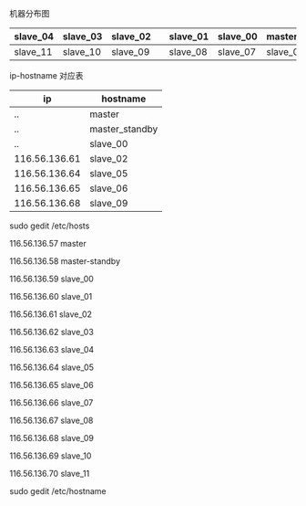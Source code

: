 机器分布图

slave_04|slave_03 | slave_02 |  |slave_01| slave_00 |master_standby |master
------------ | ------------ | ------------- | ------------|------------ | ------------- | ------------|------
slave_11|slave_10 | slave_09 |  |slave_08| slave_07 |slave_06 |slave_05

ip-hostname 对应表

ip | hostname
------------ | ------------
 ..  |master
  .. |master_standby
 ..  |slave_00
 116.56.136.61 | slave_02
116.56.136.64  |slave_05
116.56.136.65 | slave_06
116.56.136.68 | slave_09



sudo gedit /etc/hosts

116.56.136.57	  master

116.56.136.58   master-standby

116.56.136.59   slave_00

116.56.136.60   slave_01

116.56.136.61   slave_02

116.56.136.62   slave_03

116.56.136.63   slave_04

116.56.136.64   slave_05

116.56.136.65   slave_06

116.56.136.66   slave_07

116.56.136.67   slave_08

116.56.136.68   slave_09

116.56.136.69   slave_10

116.56.136.70   slave_11

sudo gedit /etc/hostname
